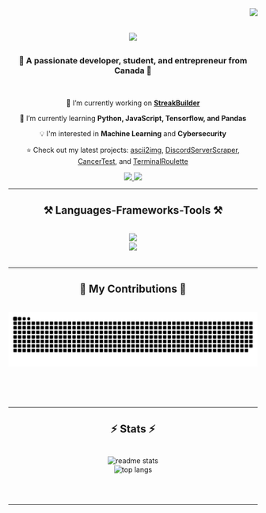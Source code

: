 <img align="right" src="https://visitor-badge.laobi.icu/badge?page_id=Tinlia.Tinlia" />

<h1 align="center">
    <img src="https://readme-typing-svg.herokuapp.com/?font=Righteous&size=35&center=true&vCenter=true&width=500&height=70&duration=4000&lines=Hi+There!+👋;+I'm+Evan+Kimpton!;" />
</h1>

<h3 align="center">🍁 A passionate developer, student, and entrepreneur from Canada 🍁</h3>

<br/>

<div align="center">
 
 🔭 I’m currently working on **[StreakBuilder](https://github.com/Tinlia/streak-builder)**
 
 🌱 I’m currently learning **Python, JavaScript, Tensorflow, and Pandas**

 💡 I'm interested in **Machine Learning** and **Cybersecurity**

 ⭐ Check out my latest projects: [ascii2img](https://github.com/Tinlia/ascii2img), [DiscordServerScraper](https://github.com/Tinlia/OtherProjects/tree/main/Python/DiscordServerScraper), [CancerTest](https://github.com/Tinlia/OtherProjects/tree/main/Python/MachineLearning/CancerTest), 
and [TerminalRoulette](https://github.com/Tinlia/OtherProjects/tree/main/Python/Roulette)

 </div>
 
<div align="center"> 
  <a href="mailto:kimptonevan@gmail.com">
    <img src="https://img.shields.io/badge/Gmail-333333?style=for-the-badge&logo=gmail&logoColor=red" />
  </a>
  <a href="https://www.linkedin.com/in/evan-kimpton-531071227/" target="_blank">
    <img src="https://img.shields.io/badge/LinkedIn-0077B5?style=for-the-badge&logo=linkedin&logoColor=white" target="_blank" />
  </a>
</div>

 <hr/>
 
<h2 align="center">⚒️ Languages-Frameworks-Tools ⚒️</h2>
<br/>
<div align="center">
    <img src="https://skillicons.dev/icons?i=discord,github,linkedin,ps,vscode" />
    <br>
    <img src="https://skillicons.dev/icons?i=css,html,java,js,py,tensorflow" /><br>
</div>

<br/>
<hr/>

<div align="center">
  <h2>🐍 My Contributions 🐍</h2>
  <br>
  <img alt="snake eating my contributions" src="https://raw.githubusercontent.com/Tinlia/Tinlia/output/github-contribution-grid-snake-dark.svg?palette=github-dark" />
  
  <br/><br/><br/>
</div>

<hr/>

<h2 align="center">⚡ Stats ⚡</h2>
<br>
<div align=center>
  <img width=390 src="https://github-readme-stats.vercel.app/api?username=Tinlia&count_private=true&show_icons=true&theme=react&rank_icon=github&border_radius=10" alt="readme stats" />
  <br/>
  <img width=325 align="center" src="https://github-readme-stats.vercel.app/api/top-langs/?username=Tinlia&hide=HTML&langs_count=8&layout=compact&theme=react&border_radius=10&size_weight=0.5&count_weight=0.5&exclude_repo=github-readme-stats" alt="top langs" />
</div>

<br/><br/>

<hr/>

<br/>


</div>

<br/>
